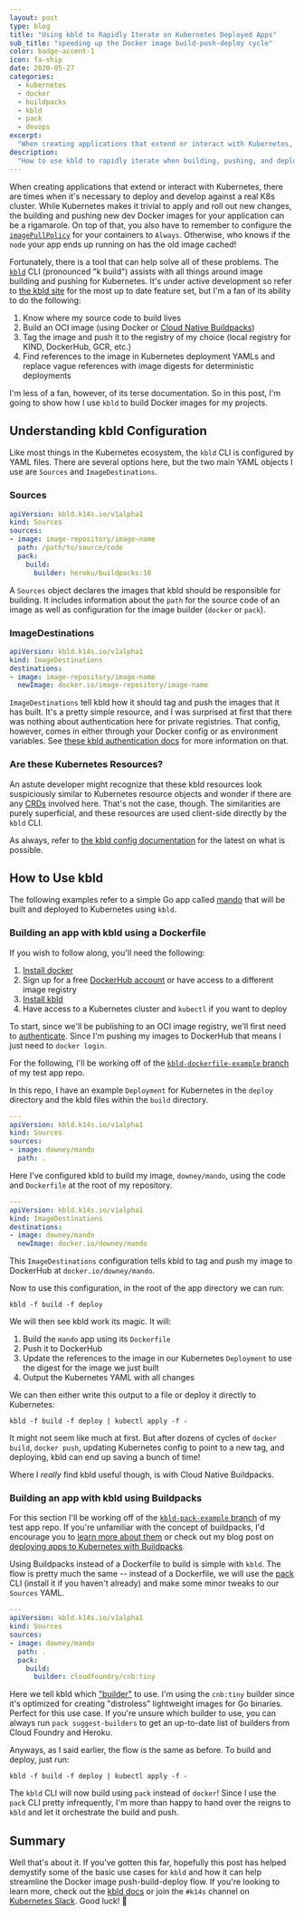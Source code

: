```yaml
---
layout: post
type: blog
title: "Using kbld to Rapidly Iterate on Kubernetes Deployed Apps"
sub_title: "speeding up the Docker image build-push-deploy cycle"
color: badge-accent-1
icon: fa-ship
date: 2020-05-27
categories:
  - kubernetes
  - docker
  - buildpacks
  - kbld
  - pack
  - devops
excerpt:
  "When creating applications that extend or interact with Kubernetes, there are times when it's necessary to deploy and develop against a real K8s cluster. While Kubernetes makes it trivial to apply and roll out new changes, the building and pushing new dev Docker images for your application can be a rigamarole. On top of that, you also have to remember to configure the imagePullPolicyfor your containers to Always. Fortunately, there is a tool that can help solve all of these problems: kbld. The kbld CLI (pronounced \"k build\") assists with all things around image building and pushing for Kubernetes."
description:
  "How to use kbld to rapidly iterate when building, pushing, and deploying Docker images to Kubernetes"
---
```


When creating applications that extend or interact with Kubernetes, there are times when it's necessary to deploy and develop against a real K8s cluster. While Kubernetes makes it trivial to apply and roll out new changes, the building and pushing new dev Docker images for your application can be a rigamarole. On top of that, you also have to remember to configure the [`imagePullPolicy`](https://kubernetes.io/docs/concepts/containers/images/#updating-images) for your containers to `Always`. Otherwise, who knows if the `node` your app ends up running on has the old image cached!

Fortunately, there is a tool that can help solve all of these problems. The [`kbld`](https://get-kbld.io/) CLI (pronounced "k build") assists with all things around image building and pushing for Kubernetes. It's under active development so refer to [the kbld site](https://get-kbld.io/) for the most up to date feature set, but I'm a fan of its ability to do the following:

1. Know where my source code to build lives
2. Build an OCI image (using Docker or [Cloud Native Buildpacks](https://buildpacks.io/))
3. Tag the image and push it to the registry of my choice (local registry for KIND, DockerHub, GCR, etc.)
4. Find references to the image in Kubernetes deployment YAMLs and replace vague references with image digests for deterministic deployments

I'm less of a fan, however, of its terse documentation. So in this post, I'm going to show how I use `kbld` to build Docker images for my projects.

## Understanding kbld Configuration

Like most things in the Kubernetes ecosystem, the `kbld` CLI is configured by YAML files. There are several options here, but the two main YAML objects I use are `Sources` and `ImageDestinations`.

### Sources
```yaml
apiVersion: kbld.k14s.io/v1alpha1
kind: Sources
sources:
- image: image-repository/image-name
  path: /path/to/source/code
  pack:
    build:
      builder: heroku/buildpacks:18
```


A `Sources` object declares the images that kbld should be responsible for building. It includes information about the `path` for the source code of an image as well as configuration for the image builder (`docker` or `pack`).

### ImageDestinations
```yaml
apiVersion: kbld.k14s.io/v1alpha1
kind: ImageDestinations
destinations:
- image: image-repository/image-name
  newImage: docker.io/image-repository/image-name
```

`ImageDestinations` tell kbld how it should tag and push the images that it has built. It's a pretty simple resource, and I was surprised at first that there was nothing about authentication here for private registries. That config, however, comes in either through your Docker config or as environment variables. See [these kbld authentication docs](https://github.com/k14s/kbld/blob/master/docs/auth.md) for more information on that.

### Are these Kubernetes Resources?
An astute developer might recognize that these kbld resources look suspiciously similar to Kubernetes resource objects and wonder if there are any [CRDs](https://kubernetes.io/docs/concepts/extend-kubernetes/api-extension/custom-resources/) involved here. That's not the case, though. The similarities are purely superficial, and these resources are used client-side directly by the `kbld` CLI.

As always, refer to [the kbld config documentation](https://github.com/k14s/kbld/blob/master/docs/config.md) for the latest on what is possible.

## How to Use kbld

The following examples refer to a simple Go app called [mando](https://github.com/tcdowney/mando) that will be built and deployed to Kubernetes using `kbld`.

### Building an app with kbld using a Dockerfile
If you wish to follow along, you'll need the following:
1. [Install docker](https://docs.docker.com/get-docker/)
2. Sign up for a free [DockerHub account](https://hub.docker.com/) or have access to a different image registry
3. [Install kbld](https://k14s.io/)
4. Have access to a Kubernetes cluster and `kubectl` if you want to deploy

To start, since we'll be publishing to an OCI image registry, we'll first need to [authenticate](https://github.com/k14s/kbld/blob/master/docs/auth.md). Since I'm pushing my images to DockerHub that means I just need to `docker login`.

For the following, I'll be working off of the [`kbld-dockerfile-example` branch](https://github.com/tcdowney/mando/tree/kbld-dockerfile-example) of my test app repo.

In this repo, I have an example `Deployment` for Kubernetes in the `deploy` directory and the kbld files within the `build` directory.

```yaml
---
apiVersion: kbld.k14s.io/v1alpha1
kind: Sources
sources:
- image: downey/mando
  path: .
```

Here I've configured kbld to build my image, `downey/mando`, using the code and `Dockerfile` at the root of my repository.

```yaml
---
apiVersion: kbld.k14s.io/v1alpha1
kind: ImageDestinations
destinations:
- image: downey/mando
  newImage: docker.io/downey/mando
```

This `ImageDestinations` configuration tells kbld to tag and push my image to DockerHub at `docker.io/downey/mando`.

Now to use this configuration, in the root of the app directory we can run:

```console
kbld -f build -f deploy
```

We will then see kbld work its magic. It will:
1. Build the `mando` app using its `Dockerfile`
2. Push it to DockerHub
3. Update the references to the image in our Kubernetes `Deployment` to use the digest for the image we just built
4. Output the Kubernetes YAML with all changes

We can then either write this output to a file or deploy it directly to Kubernetes:

```console
kbld -f build -f deploy | kubectl apply -f -
```

It might not seem like much at first. But after dozens of cycles of `docker build`, `docker push`, updating Kubernetes config to point to a new tag, and deploying, kbld can end up saving a bunch of time!

Where I _really_ find kbld useful though, is with Cloud Native Buildpacks.

### Building an app with kbld using Buildpacks
For this section I'll be working off of the [`kbld-pack-example` branch](https://github.com/tcdowney/mando/tree/kbld-pack-example) of my test app repo. If you're unfamiliar with the concept of buildpacks, I'd encourage you to [learn more about them](https://blog.heroku.com/buildpacks-go-cloud-native) or check out my blog post on [deploying apps to Kubernetes with Buildpacks](https://downey.io/blog/deploying-ruby-app-kubernetes-buildpack-kapp/).

Using Buildpacks instead of a Dockerfile to build is simple with `kbld`. The flow is pretty much the same -- instead of a Dockerfile, we will use the [pack](https://buildpacks.io/docs/install-pack/) CLI (install it if you haven't already) and make some minor tweaks to our `Sources` YAML.

```yaml
---
apiVersion: kbld.k14s.io/v1alpha1
kind: Sources
sources:
- image: downey/mando
  path: .
  pack:
    build:
      builder: cloudfoundry/cnb:tiny
```

Here we tell kbld which ["builder"](https://buildpacks.io/docs/concepts/components/builder/) to use. I'm using the `cnb:tiny` builder since it's optimized for creating "distroless" lightweight images for Go binaries. Perfect for this use case. If you're unsure which builder to use, you can always run `pack suggest-builders` to get an up-to-date list of builders from Cloud Foundry and Heroku.

Anyways, as I said earlier, the flow is the same as before. To build and deploy, just run:

```console
kbld -f build -f deploy | kubectl apply -f -
```

The `kbld` CLI will now build using `pack` instead of `docker`! Since I use the `pack` CLI pretty infrequently, I'm more than happy to hand over the reigns to `kbld` and let it orchestrate the build and push.

## Summary
Well that's about it. If you've gotten this far, hopefully this post has helped demystify some of the basic use cases for `kbld` and how it can help streamline the Docker image push-build-deploy flow. If you're looking to learn more, check out the [kbld docs](https://github.com/k14s/kbld/blob/master/docs/README.md) or join the `#k14s` channel on [Kubernetes Slack](https://slack.kubernetes.io/). Good luck! 🌝
